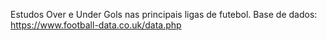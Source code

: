 Estudos Over e Under Gols nas principais ligas de futebol.
Base de dados: https://www.football-data.co.uk/data.php
